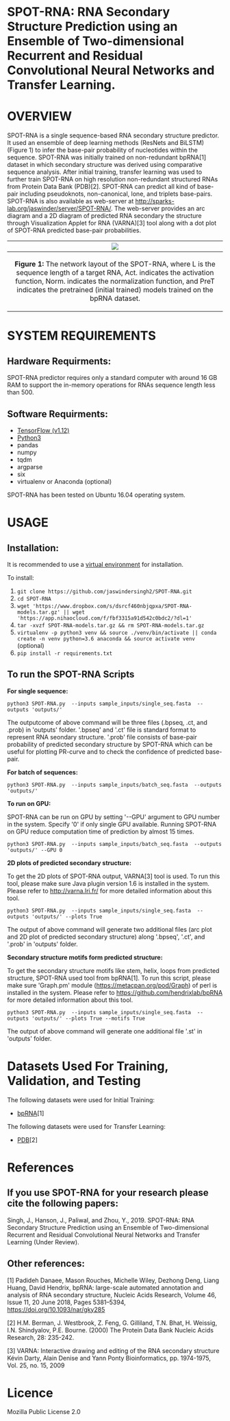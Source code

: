 SPOT-RNA: RNA Secondary Structure Prediction using an Ensemble of Two-dimensional Recurrent and Residual Convolutional Neural Networks and Transfer Learning.
====

OVERVIEW
====
SPOT-RNA is a single sequence-based RNA secondary structure predictor. It used an ensemble of deep learning methods (ResNets and BiLSTM) (Figure 1) to infer the base-pair probability of nucleotides within the sequence. SPOT-RNA was initially trained on non-redundant bpRNA[1] dataset in which secondary structure was derived using comparative sequence analysis. After initial training, transfer learning was used to further train SPOT-RNA on high resolution non-redundant structured RNAs from Protein Data Bank (PDB)[2]. SPOT-RNA can predict all kind of base-pair including pseudoknots, non-canonical, lone, and triplets base-pairs. SPOT-RNA is also available as web-server at http://sparks-lab.org/jaswinder/server/SPOT-RNA/. The web-server provides an arc diagram and a 2D diagram of predicted RNA secondary the structure through Visualization Applet for RNA (VARNA)[3] tool along with a dot plot of SPOT-RNA predicted base-pair
probabilities.

|![](./SPOT-RNA-architecture.png)
|----|
| <p align="center"> <b>Figure 1:</b> The network layout of the SPOT-RNA, where L is the sequence length of a target RNA, Act. indicates the activation function, Norm. indicates the normalization function, and PreT indicates the pretrained (initial trained) models trained on the bpRNA dataset.|

SYSTEM REQUIREMENTS
====
Hardware Requirments:
----
SPOT-RNA predictor requires only a standard computer with around 16 GB RAM to support the in-memory operations for RNAs sequence length less than 500.

Software Requirments:
----
* [TensorFlow (v1.12) ](https://www.tensorflow.org/install/) 
* [Python3](https://docs.python-guide.org/starting/install3/linux/)
* pandas
* numpy
* tqdm
* argparse
* six
* virtualenv or Anaconda (optional)

SPOT-RNA has been tested on Ubuntu 16.04 operating system.

USAGE
====

Installation:
----
It is recommended to use a [virtual environment](http://virtualenvwrapper.readthedocs.io/en/latest/install.html) for installation.

To install:

1. `git clone https://github.com/jaswindersingh2/SPOT-RNA.git`
2. `cd SPOT-RNA`
3. `wget 'https://www.dropbox.com/s/dsrcf460nbjqpxa/SPOT-RNA-models.tar.gz' || wget 'https://app.nihaocloud.com/f/fbf3315a91d542c0bdc2/?dl=1'`
4. `tar -xvzf SPOT-RNA-models.tar.gz && rm SPOT-RNA-models.tar.gz`
5. `virtualenv -p python3 venv && source ./venv/bin/activate || conda create -n venv python=3.6 anaconda && source activate venv` (optional)
6. `pip install -r requirements.txt`

To run the SPOT-RNA Scripts
-----

**For single sequence:**
```
python3 SPOT-RNA.py  --inputs sample_inputs/single_seq.fasta  --outputs 'outputs/'
```
The outputcome of above command will be three files (.bpseq, .ct, and .prob) in 'outputs' folder. '.bpseq' and '.ct' file is standard format to represent RNA seondary structure. '.prob' file consists of base-pair probability of predicted secondary structure by SPOT-RNA which can be useful for plotting PR-curve and to check the confidence of predicted base-pair.

**For batch of sequences:**
```
python3 SPOT-RNA.py  --inputs sample_inputs/batch_seq.fasta  --outputs 'outputs/'
```

**To run on GPU:**

SPOT-RNA can be run on GPU by setting '--GPU' argument to GPU number in the system. Specify '0' if only single GPU available. Running SPOT-RNA on GPU reduce computation time  of prediction by almost 15 times.
```
python3 SPOT-RNA.py  --inputs sample_inputs/batch_seq.fasta  --outputs 'outputs/' --GPU 0
```

**2D plots of predicted secondary structure:**

To get the 2D plots of SPOT-RNA output, VARNA[3] tool is used. To run this tool, please make sure Java plugin version 1.6 is installed in the system. Please refer to http://varna.lri.fr/ for more detailed information about this tool.
```
python3 SPOT-RNA.py  --inputs sample_inputs/single_seq.fasta  --outputs 'outputs/' --plots True
```
The output of above command will generate two additional files (arc plot and 2D plot of predicted secondary structure) along '.bpseq', '.ct', and '.prob' in 'outputs' folder.

**Secondary structure motifs form predicted structure:**

To get the secondary structure motifs like stem, helix, loops from predicted structure, SPOT-RNA used tool from bpRNA[1]. To run this script, please make sure 'Graph.pm' module (https://metacpan.org/pod/Graph) of perl is installed in the system.  Please refer to https://github.com/hendrixlab/bpRNA for more detailed information about this tool.
```
python3 SPOT-RNA.py  --inputs sample_inputs/single_seq.fasta  --outputs 'outputs/' --plots True --motifs True
```
The output of above command will generate one additional file '.st' in 'outputs' folder.
 
Datasets Used For Training, Validation, and Testing
====

The following datasets were used for Initial Training:
* [bpRNA](https://www.dropbox.com/s/w3kc4iro8ztbf3m/bpRNA_dataset.zip)[1]


The following datasets were used for Transfer Learning:
* [PDB](https://www.dropbox.com/s/rlr8n9r5mt456cd/PDB_dataset.zip)[2]

References
====
If you use SPOT-RNA for your research please cite the following papers:
----
Singh, J., Hanson, J., Paliwal, and Zhou, Y., 2019. SPOT-RNA: RNA Secondary Structure Prediction using an Ensemble of Two-dimensional Recurrent and Residual Convolutional Neural Networks and Transfer Learning (Under Review).

Other references:
----
[1] Padideh Danaee, Mason Rouches, Michelle Wiley, Dezhong Deng, Liang Huang, David Hendrix, bpRNA: large-scale automated annotation and analysis of RNA secondary structure, Nucleic Acids Research, Volume 46, Issue 11, 20 June 2018, Pages 5381–5394, https://doi.org/10.1093/nar/gky285

[2] H.M. Berman, J. Westbrook, Z. Feng, G. Gilliland, T.N. Bhat, H. Weissig, I.N. Shindyalov, P.E. Bourne.
(2000) The Protein Data Bank Nucleic Acids Research, 28: 235-242.

[3]  VARNA: Interactive drawing and editing of the RNA secondary structure Kévin Darty, Alain Denise and Yann Ponty Bioinformatics, pp. 1974-1975, Vol. 25, no. 15, 2009 


Licence
====
Mozilla Public License 2.0
